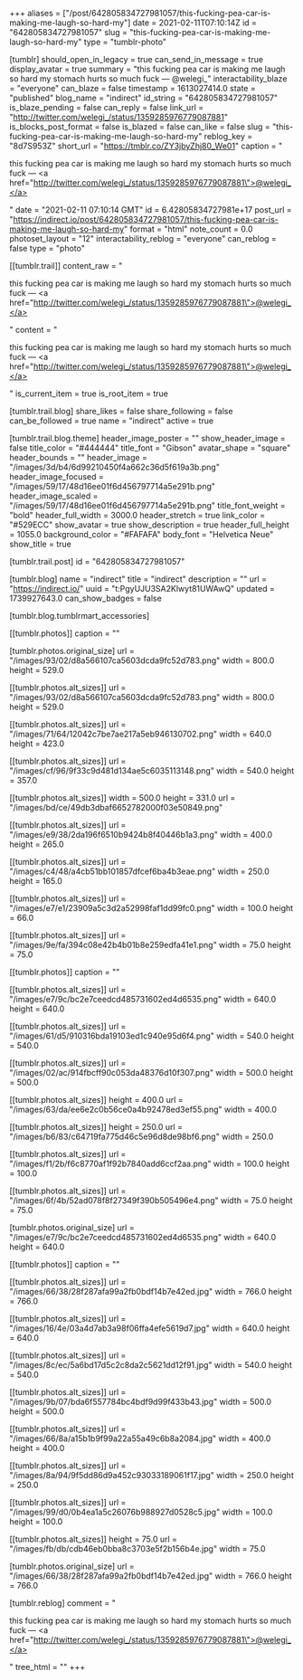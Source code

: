 +++
aliases = ["/post/642805834727981057/this-fucking-pea-car-is-making-me-laugh-so-hard-my"]
date = 2021-02-11T07:10:14Z
id = "642805834727981057"
slug = "this-fucking-pea-car-is-making-me-laugh-so-hard-my"
type = "tumblr-photo"

[tumblr]
should_open_in_legacy = true
can_send_in_message = true
display_avatar = true
summary = "this fucking pea car is making me laugh so hard my stomach hurts so much fuck — @welegi_"
interactability_blaze = "everyone"
can_blaze = false
timestamp = 1613027414.0
state = "published"
blog_name = "indirect"
id_string = "642805834727981057"
is_blaze_pending = false
can_reply = false
link_url = "http://twitter.com/welegi_/status/1359285976779087881"
is_blocks_post_format = false
is_blazed = false
can_like = false
slug = "this-fucking-pea-car-is-making-me-laugh-so-hard-my"
reblog_key = "8d7S953Z"
short_url = "https://tmblr.co/ZY3jbyZhj80_We01"
caption = "<p>this fucking pea car is making me laugh so hard my stomach hurts so much fuck — <a href=\"http://twitter.com/welegi_/status/1359285976779087881\">@welegi_</a></p>"
date = "2021-02-11 07:10:14 GMT"
id = 6.42805834727981e+17
post_url = "https://indirect.io/post/642805834727981057/this-fucking-pea-car-is-making-me-laugh-so-hard-my"
format = "html"
note_count = 0.0
photoset_layout = "12"
interactability_reblog = "everyone"
can_reblog = false
type = "photo"

[[tumblr.trail]]
content_raw = "<p>this fucking pea car is making me laugh so hard my stomach hurts so much fuck — <a href=\"http://twitter.com/welegi_/status/1359285976779087881\">@welegi_</a></p>"
content = "<p>this fucking pea car is making me laugh so hard my stomach hurts so much fuck &mdash; <a href=\"http://twitter.com/welegi_/status/1359285976779087881\">@welegi_</a></p>"
is_current_item = true
is_root_item = true

[tumblr.trail.blog]
share_likes = false
share_following = false
can_be_followed = true
name = "indirect"
active = true

[tumblr.trail.blog.theme]
header_image_poster = ""
show_header_image = false
title_color = "#444444"
title_font = "Gibson"
avatar_shape = "square"
header_bounds = ""
header_image = "/images/3d/b4/6d99210450f4a662c36d5f619a3b.png"
header_image_focused = "/images/59/17/48d16ee01f6d456797714a5e291b.png"
header_image_scaled = "/images/59/17/48d16ee01f6d456797714a5e291b.png"
title_font_weight = "bold"
header_full_width = 3000.0
header_stretch = true
link_color = "#529ECC"
show_avatar = true
show_description = true
header_full_height = 1055.0
background_color = "#FAFAFA"
body_font = "Helvetica Neue"
show_title = true

[tumblr.trail.post]
id = "642805834727981057"

[tumblr.blog]
name = "indirect"
title = "indirect"
description = ""
url = "https://indirect.io/"
uuid = "t:PgyUJU3SA2Klwyt81UWAwQ"
updated = 1739927643.0
can_show_badges = false

[tumblr.blog.tumblrmart_accessories]

[[tumblr.photos]]
caption = ""

[tumblr.photos.original_size]
url = "/images/93/02/d8a566107ca5603dcda9fc52d783.png"
width = 800.0
height = 529.0

[[tumblr.photos.alt_sizes]]
url = "/images/93/02/d8a566107ca5603dcda9fc52d783.png"
width = 800.0
height = 529.0

[[tumblr.photos.alt_sizes]]
url = "/images/71/64/12042c7be7ae217a5eb946130702.png"
width = 640.0
height = 423.0

[[tumblr.photos.alt_sizes]]
url = "/images/cf/96/9f33c9d481d134ae5c6035113148.png"
width = 540.0
height = 357.0

[[tumblr.photos.alt_sizes]]
width = 500.0
height = 331.0
url = "/images/bd/ce/49db3dbaf6652782000f03e50849.png"

[[tumblr.photos.alt_sizes]]
url = "/images/e9/38/2da196f6510b9424b8f40446b1a3.png"
width = 400.0
height = 265.0

[[tumblr.photos.alt_sizes]]
url = "/images/c4/48/a4cb51bb101857dfcef6ba4b3eae.png"
width = 250.0
height = 165.0

[[tumblr.photos.alt_sizes]]
url = "/images/e7/e1/23909a5c3d2a52998faf1dd99fc0.png"
width = 100.0
height = 66.0

[[tumblr.photos.alt_sizes]]
url = "/images/9e/fa/394c08e42b4b01b8e259edfa41e1.png"
width = 75.0
height = 75.0

[[tumblr.photos]]
caption = ""

[[tumblr.photos.alt_sizes]]
url = "/images/e7/9c/bc2e7ceedcd485731602ed4d6535.png"
width = 640.0
height = 640.0

[[tumblr.photos.alt_sizes]]
url = "/images/61/d5/910316bda19103ed1c940e95d6f4.png"
width = 540.0
height = 540.0

[[tumblr.photos.alt_sizes]]
url = "/images/02/ac/914fbcff90c053da48376d10f307.png"
width = 500.0
height = 500.0

[[tumblr.photos.alt_sizes]]
height = 400.0
url = "/images/63/da/ee6e2c0b56ce0a4b92478ed3ef55.png"
width = 400.0

[[tumblr.photos.alt_sizes]]
height = 250.0
url = "/images/b6/83/c64719fa775d46c5e96d8de98bf6.png"
width = 250.0

[[tumblr.photos.alt_sizes]]
url = "/images/f1/2b/f6c8770af1f92b7840add6ccf2aa.png"
width = 100.0
height = 100.0

[[tumblr.photos.alt_sizes]]
url = "/images/6f/4b/52ad078f8f27349f390b505496e4.png"
width = 75.0
height = 75.0

[tumblr.photos.original_size]
url = "/images/e7/9c/bc2e7ceedcd485731602ed4d6535.png"
width = 640.0
height = 640.0

[[tumblr.photos]]
caption = ""

[[tumblr.photos.alt_sizes]]
url = "/images/66/38/28f287afa99a2fb0bdf14b7e42ed.jpg"
width = 766.0
height = 766.0

[[tumblr.photos.alt_sizes]]
url = "/images/16/4e/03a4d7ab3a98f06ffa4efe5619d7.jpg"
width = 640.0
height = 640.0

[[tumblr.photos.alt_sizes]]
url = "/images/8c/ec/5a6bd17d5c2c8da2c5621dd12f91.jpg"
width = 540.0
height = 540.0

[[tumblr.photos.alt_sizes]]
url = "/images/9b/07/bda6f557784bc4bdf9d99f433b43.jpg"
width = 500.0
height = 500.0

[[tumblr.photos.alt_sizes]]
url = "/images/66/8a/a15b1b9f99a22a55a49c6b8a2084.jpg"
width = 400.0
height = 400.0

[[tumblr.photos.alt_sizes]]
url = "/images/8a/94/9f5dd86d9a452c93033189061f17.jpg"
width = 250.0
height = 250.0

[[tumblr.photos.alt_sizes]]
url = "/images/99/d0/0b4ea1a5c26076b988927d0528c5.jpg"
width = 100.0
height = 100.0

[[tumblr.photos.alt_sizes]]
height = 75.0
url = "/images/fb/db/cdb46eb0bba8c3703e5f2b156b4e.jpg"
width = 75.0

[tumblr.photos.original_size]
url = "/images/66/38/28f287afa99a2fb0bdf14b7e42ed.jpg"
width = 766.0
height = 766.0

[tumblr.reblog]
comment = "<p>this fucking pea car is making me laugh so hard my stomach hurts so much fuck — <a href=\"http://twitter.com/welegi_/status/1359285976779087881\">@welegi_</a></p>"
tree_html = ""
+++
